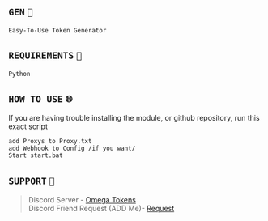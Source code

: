 ## `GEN` `🤡`
```
Easy-To-Use Token Generator
```
## `REQUIREMENTS` `📜`
```
Python 
```

## `HOW TO USE` `🌐`
If you are having trouble installing the module, or github repository, run this exact script
```
add Proxys to Proxy.txt
add Webhook to Config /if you want/
Start start.bat
```

## `SUPPORT` `👋`
> Discord Server - [Omega Tokens](https://discord.gg/aJUf8TJ2Kp) <br>
> Discord Friend Request (ADD Me)- [Request](https://discord.gg/nsdpXqVM)

